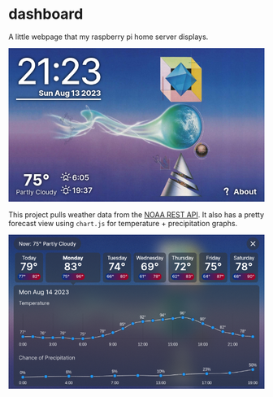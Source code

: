 # dashboard

A little webpage that my raspberry pi home server displays. 

![pi in the wild](https://raw.githubusercontent.com/skgough/dashboard/main/assets/readme/shot.png)

This project pulls weather data from the [NOAA REST API](https://weather-gov.github.io/api/general-faqs). It also has a pretty forecast view using `chart.js` for temperature + precipitation graphs. 

![forecast view](https://raw.githubusercontent.com/skgough/dashboard/main/assets/readme/forecast.png)
